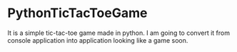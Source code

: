 # PythonTicTacToeGame

It is a simple tic-tac-toe game made in python. 
I am going to convert it from console application into application looking like a game soon.
